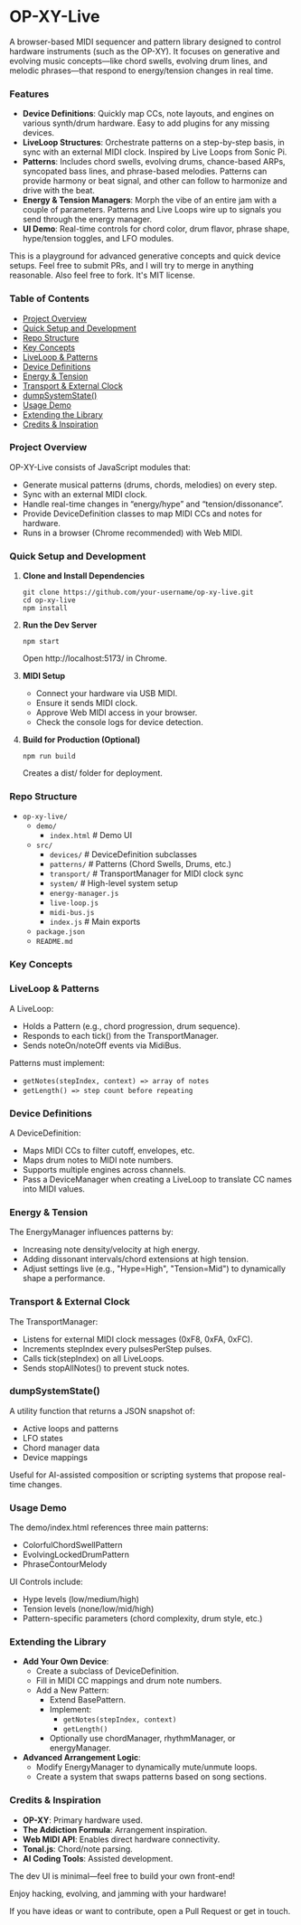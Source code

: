 OP-XY-Live
================

A browser-based MIDI sequencer and pattern library designed to control hardware instruments (such as the OP-XY). It focuses on generative and evolving music concepts—like chord swells, evolving drum lines, and melodic phrases—that respond to energy/tension changes in real time.

### Features

* **Device Definitions**: Quickly map CCs, note layouts, and engines on various synth/drum hardware. Easy to add plugins for any missing devices.
* **LiveLoop Structures**: Orchestrate patterns on a step-by-step basis, in sync with an external MIDI clock. Inspired by Live Loops from Sonic Pi.
* **Patterns**: Includes chord swells, evolving drums, chance-based ARPs, syncopated bass lines, and phrase-based melodies. Patterns can provide harmony or beat signal, and other can follow to harmonize and drive with the beat.
* **Energy & Tension Managers**: Morph the vibe of an entire jam with a couple of parameters. Patterns and Live Loops wire up to signals you send through the energy manager.
* **UI Demo**: Real-time controls for chord color, drum flavor, phrase shape, hype/tension toggles, and LFO modules.

This is a playground for advanced generative concepts and quick device setups. Feel free to submit PRs, and I will try to merge in anything reasonable. Also feel free to fork. It's MIT license.

### Table of Contents

* [Project Overview](#project-overview)
* [Quick Setup and Development](#quick-setup-and-development)
* [Repo Structure](#repo-structure)
* [Key Concepts](#key-concepts)
* [LiveLoop & Patterns](#live-loop--patterns)
* [Device Definitions](#device-definitions)
* [Energy & Tension](#energy--tension)
* [Transport & External Clock](#transport--external-clock)
* [dumpSystemState()](#dump-system-state)
* [Usage Demo](#usage-demo)
* [Extending the Library](#extending-the-library)
* [Credits & Inspiration](#credits--inspiration)

### Project Overview

OP-XY-Live consists of JavaScript modules that:

* Generate musical patterns (drums, chords, melodies) on every step.
* Sync with an external MIDI clock.
* Handle real-time changes in “energy/hype” and “tension/dissonance”.
* Provide DeviceDefinition classes to map MIDI CCs and notes for hardware.
* Runs in a browser (Chrome recommended) with Web MIDI.

### Quick Setup and Development

1. **Clone and Install Dependencies**

    ```
    git clone https://github.com/your-username/op-xy-live.git
    cd op-xy-live
    npm install
    ```

2. **Run the Dev Server**

    ```
    npm start
    ```

    Open http://localhost:5173/ in Chrome.

3. **MIDI Setup**

    * Connect your hardware via USB MIDI.
    * Ensure it sends MIDI clock.
    * Approve Web MIDI access in your browser.
    * Check the console logs for device detection.

4. **Build for Production (Optional)**

    ```
    npm run build
    ```

    Creates a dist/ folder for deployment.

### Repo Structure

* `op-xy-live/`
    * `demo/`
        + `index.html`   # Demo UI
    * `src/`
        * `devices/`     # DeviceDefinition subclasses
        * `patterns/`    # Patterns (Chord Swells, Drums, etc.)
        * `transport/`   # TransportManager for MIDI clock sync
        * `system/`      # High-level system setup
        * `energy-manager.js`
        * `live-loop.js`
        * `midi-bus.js`
        * `index.js`     # Main exports
    * `package.json`
    * `README.md`

### Key Concepts

### LiveLoop & Patterns

A LiveLoop:

* Holds a Pattern (e.g., chord progression, drum sequence).
* Responds to each tick() from the TransportManager.
* Sends noteOn/noteOff events via MidiBus.

Patterns must implement:

* `getNotes(stepIndex, context) => array of notes`
* `getLength() => step count before repeating`

### Device Definitions

A DeviceDefinition:

* Maps MIDI CCs to filter cutoff, envelopes, etc.
* Maps drum notes to MIDI note numbers.
* Supports multiple engines across channels.
* Pass a DeviceManager when creating a LiveLoop to translate CC names into MIDI values.

### Energy & Tension

The EnergyManager influences patterns by:

* Increasing note density/velocity at high energy.
* Adding dissonant intervals/chord extensions at high tension.
* Adjust settings live (e.g., "Hype=High", "Tension=Mid") to dynamically shape a performance.

### Transport & External Clock

The TransportManager:

* Listens for external MIDI clock messages (0xF8, 0xFA, 0xFC).
* Increments stepIndex every pulsesPerStep pulses.
* Calls tick(stepIndex) on all LiveLoops.
* Sends stopAllNotes() to prevent stuck notes.

### dumpSystemState()

A utility function that returns a JSON snapshot of:

* Active loops and patterns
* LFO states
* Chord manager data
* Device mappings

Useful for AI-assisted composition or scripting systems that propose real-time changes.

### Usage Demo

The demo/index.html references three main patterns:

* ColorfulChordSwellPattern
* EvolvingLockedDrumPattern
* PhraseContourMelody

UI Controls include:

* Hype levels (low/medium/high)
* Tension levels (none/low/mid/high)
* Pattern-specific parameters (chord complexity, drum style, etc.)

### Extending the Library

* **Add Your Own Device**:
    + Create a subclass of DeviceDefinition.
    + Fill in MIDI CC mappings and drum note numbers.
    + Add a New Pattern:
        - Extend BasePattern.
        - Implement:
            + `getNotes(stepIndex, context)`
            + `getLength()`
        - Optionally use chordManager, rhythmManager, or energyManager.
* **Advanced Arrangement Logic**:
    + Modify EnergyManager to dynamically mute/unmute loops.
    + Create a system that swaps patterns based on song sections.

### Credits & Inspiration

* **OP-XY**: Primary hardware used.
* **The Addiction Formula**: Arrangement inspiration.
* **Web MIDI API**: Enables direct hardware connectivity.
* **Tonal.js**: Chord/note parsing.
* **AI Coding Tools**: Assisted development.

The dev UI is minimal—feel free to build your own front-end!

Enjoy hacking, evolving, and jamming with your hardware!

If you have ideas or want to contribute, open a Pull Request or get in touch.
